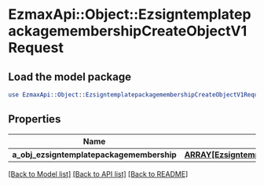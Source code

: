 # EzmaxApi::Object::EzsigntemplatepackagemembershipCreateObjectV1Request

## Load the model package
```perl
use EzmaxApi::Object::EzsigntemplatepackagemembershipCreateObjectV1Request;
```

## Properties
Name | Type | Description | Notes
------------ | ------------- | ------------- | -------------
**a_obj_ezsigntemplatepackagemembership** | [**ARRAY[EzsigntemplatepackagemembershipRequestCompound]**](EzsigntemplatepackagemembershipRequestCompound.md) |  | 

[[Back to Model list]](../README.md#documentation-for-models) [[Back to API list]](../README.md#documentation-for-api-endpoints) [[Back to README]](../README.md)


